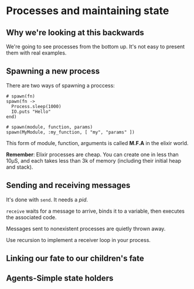 # Processes and maintaining state

## Why we're looking at this backwards

We're going to see processes from the bottom up. It's not easy to present them with real examples.

## Spawning a new process

There are two ways of spawning a proccess:

```
# spawn(fn)
spawn(fn ->
  Process.sleep(1000)
  IO.puts "Hello"
end)

# spawn(module, function, params)
spawn(MyModule, :my_function, [ "my", "params" ])
```

This form of module, function, arguments is called **M.F.A** in the elixir world.

**Remember**: Elixir processes are cheap. You can create one in less than 10µS, and each takes less than 3k of memory (including their initial heap and stack).

## Sending and receiving messages

It's done with `send`. It needs a *pid*.

`receive` waits for a message to arrive, binds it to a variable, then executes the associated code.

Messages sent to nonexistent processes are quietly thrown away.

Use recursion to implement a receiver loop in your process.

## Linking our fate to our children's fate

## Agents-Simple state holders

